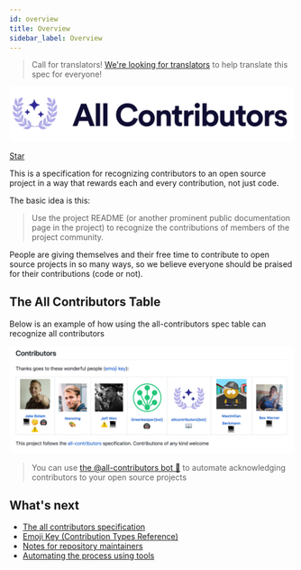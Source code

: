 ```yaml
---
id: overview
title: Overview
sidebar_label: Overview
---
```


> Call for translators! [We're looking for translators](https://github.com/all-contributors/all-contributors/issues/143) to help translate this spec for everyone!

<div align="center">
    <img src="https://raw.githubusercontent.com/all-contributors/all-contributors/master/docs/assets/logo-full-transparent.png" alt="✨ All Contributors ✨" width="800px" />
</div>

<a class="github-button" href="https://github.com/all-contributors/all-contributors" data-icon="octicon-star" data-count-href="/all-contributors/all-contributors/stargazers" data-show-count="true" data-count-aria-label="# stargazers on GitHub" aria-label="Star this project on GitHub" >Star</a>

This is a specification for recognizing contributors to an open source project in a way that rewards each and every contribution, not just code.

The basic idea is this:

> Use the project README (or another prominent public documentation page in the project) to recognize the contributions of members of the project community.

People are giving themselves and their free time to contribute to open source projects in so many ways, so we believe everyone should be praised for their contributions (code or not).

## The All Contributors Table
Below is an example of how using the all-contributors spec table can recognize all contributors
<div align="center">
    <img src="https://raw.githubusercontent.com/all-contributors/all-contributors/master/docs/assets/contributors-table-small.png" alt="All Contributors Table Screenshot" width="800px" />
</div>

> You can use [the @all-contributors bot 🤖](bot/overview) to automate acknowledging contributors to your open source projects

## What's next
- [The all contributors specification](https://github.com/paras-jain/all-contributors/blob/master/docs/specification.md)
- [Emoji Key (Contribution Types Reference)](https://github.com/paras-jain/all-contributors/blob/master/docs/emoji-key.md)
- [Notes for repository maintainers](https://github.com/paras-jain/all-contributors/blob/master/docs/repository-maintainers.md)
- [Automating the process using tools](https://github.com/paras-jain/all-contributors/blob/master/docs/tooling.md)

